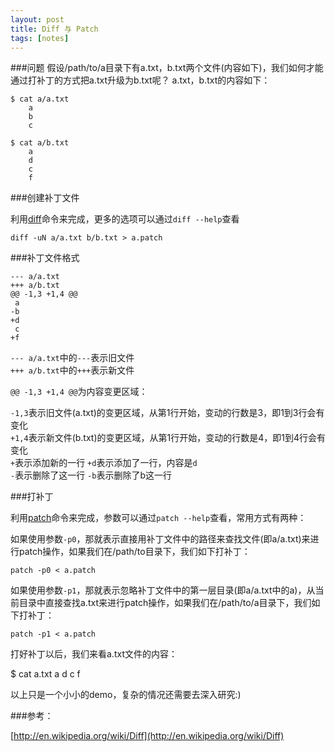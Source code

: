 ```yaml
---
layout: post
title: Diff 与 Patch
tags: [notes]
---
```


###问题
假设/path/to/a目录下有a.txt，b.txt两个文件(内容如下)，我们如何才能通过打补丁的方式把a.txt升级为b.txt呢？
a.txt，b.txt的内容如下：

	$ cat a/a.txt
		a
		b
		c

	$ cat a/b.txt
		a
		d
		c
		f

###创建补丁文件 

利用[diff]命令来完成，更多的选项可以通过`diff --help`查看

	diff -uN a/a.txt b/b.txt > a.patch

###补丁文件格式

	--- a/a.txt
	+++ a/b.txt
	@@ -1,3 +1,4 @@
	 a
	-b
	+d
	 c
	+f

`--- a/a.txt`中的`---`表示旧文件      
`+++ a/b.txt`中的`+++`表示新文件     

`@@ -1,3 +1,4 @@`为内容变更区域：

`-1,3`表示旧文件(a.txt)的变更区域，从第1行开始，变动的行数是3，即1到3行会有变化   
`+1,4`表示新文件(b.txt)的变更区域，从第1行开始，变动的行数是4，即1到4行会有变化     
`+`表示添加新的一行 `+d`表示添加了一行，内容是`d`     
`-`表示删除了这一行 `-b`表示删除了b这一行     

###打补丁 

利用[patch]命令来完成，参数可以通过`patch --help`查看，常用方式有两种：

如果使用参数`-p0`，那就表示直接用补丁文件中的路径来查找文件(即a/a.txt)来进行patch操作，如果我们在/path/to目录下，我们如下打补丁：

	patch -p0 < a.patch

如果使用参数`-p1`，那就表示忽略补丁文件中的第一层目录(即a/a.txt中的a)，从当前目录中直接查找a.txt来进行patch操作，如果我们在/path/to/a目录下，我们如下打补丁：

	patch -p1 < a.patch

打好补丁以后，我们来看a.txt文件的内容：

$ cat a.txt
	a
	d
	c
	f

以上只是一个小小的demo，复杂的情况还需要去深入研究:)

###参考：

[http://en.wikipedia.org/wiki/Diff](http://en.wikipedia.org/wiki/Diff)

[diff]: http://en.wikipedia.org/wiki/Diff
[patch]: http://en.wikipedia.org/wiki/Patch
